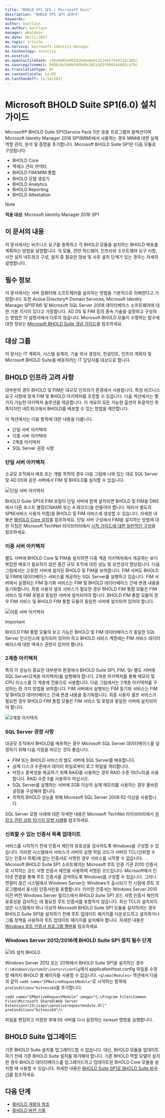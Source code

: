 ```yaml
---
title: "BHOLD SP1 설치 | Microsoft Docs"
description: "BHOLD SP1 설치 설명서"
keywords: 
author: barclayn
ms.author: barclayn
manager: mbaldwin
ms.date: 09/11/2017
ms.topic: article
ms.service: microsoft-identity-manager
ms.technology: security
ms.assetid: 
ms.openlocfilehash: c36a9d02e90101b98ade913224e573ed21dc3d5c
ms.sourcegitcommit: 0d8b19c5d4bfd39d9c202a3d2f990144402ca79c
ms.translationtype: HT
ms.contentlocale: ko-KR
ms.lasthandoff: 11/14/2017
---
```

# <a name="microsoft-bhold-suite-sp1-60-installation-guide"></a>Microsoft BHOLD Suite SP1(6.0) 설치 가이드

Microsoft® BHOLD Suite SP1(Service Pack 1)은 응용 프로그램의 컬렉션이며 Microsoft Identity Manager 2016 SP1(MIM)에서 사용하는 경우 MIM에 대한 실제 역할 관리, 분석 및 증명을 추가합니다. Microsoft BHOLD Suite SP1은 다음 모듈로 구성됩니다.

- BHOLD Core
- 액세스 관리 커넥터
- BHOLD FIM/MIM 통합
- BHOLD 모델 생성기
- BHOLD Analytics
- BHOLD Reporting
- BHOLD Attestation


>[!NOTE]
**적용 대상**: Microsoft Identity Manager 2016 SP1

## <a name="what-this-document-covers"></a>이 문서의 내용

이 문서에서는 비즈니스 요구를 충족하고 각 BHOLD 모듈을 설치하는 BHOLD 배포를 계획하는 방법을 설명합니다. 각 모듈, 관련 하드웨어, 인프라와 소프트웨어 요구 사항, 사전 설치 네트워크 구성, 설치 중 필요한 정보 및 사후 설치 단계가 있는 경우는 자세히 설명합니다.

## <a name="pre-requisite-knowledge"></a>필수 정보

이 문서에서는 서버 컴퓨터에 소프트웨어를 설치하는 방법을 기본적으로 이해한다고 가정합니다. 또한 Active Directory® Domain Services, Microsoft Identity Manager SP1(FIM) 및 Microsoft SQL Server 2008 데이터베이스 소프트웨어에 대한 기본 지식이 있다고 가정합니다. AD DS 및 FIM 등의 종속 기술을 설정하고 구성하는 방법은 이 설명서에서 다루지 않습니다. Microsoft BHOLD 모듈이 수행하는 함수에 대한 정보는 [Microsoft BHOLD Suite 개념 가이드](https://technet.microsoft.com/library/jj134102(v=ws.10).aspx)를 참조하세요.

## <a name="audience"></a>대상 그룹

이 문서는 IT 계획자, 시스템 설계자, 기술 의사 결정자, 컨설턴트, 인프라 계획자 및 Microsoft BHOLD Suite를 배포하려는 IT 담당자를 대상으로 합니다.

## <a name="bhold-infrastructure-considerations"></a>BHOLD 인프라 고려 사항

대부분의 경우 BHOLD 및 FIM은 대규모 인프라가 환경에서 사용됩니다. 특정 비즈니스 요구 사항에 맞게 FIM 및 BHOLD 아키텍처를 조정할 수 있습니다. 다음 섹션에서는 몇 가지 가능한 아키텍처 솔루션을 제공합니다. 이 개요의 모든 가능한 옵션의 포괄적인 목록이지만 네트워크에서 BHOLD를 배포할 수 있는 방법을 제안합니다.
 
이 섹션에서는 다음 항목에 대한 내용을 다룹니다.

- 단일 서버 아키텍처
- 이중 서버 아키텍처
- 2계층 아키텍처
- SQL Server 권장 사항

### <a name="single-server-architecture"></a>단일 서버 아키텍처

소규모 조직에서 배포 또는 개발 목적의 경우 다음 그림에 나와 있는 대로 SQL Server 및 AD DS와 같은 서버에서 FIM 및 BHOLD를 설치할 수 있습니다.
 
![단일 서버 아키텍처](media/bhold-installation-guide/single.png)

BHOLD Suite SP1과 FIM 포털이 단일 서버에 함께 설치되면 BHOLD 및 FIM용 DNS에서 다른 호스트 별칭(CNAME 또는 A 레코드)을 만들어야 합니다. 따라서 별도의 SPN(서비스 사용자 이름)을 BHOLD 및 FIM 서비스에 생성할 수 있습니다. 자세한 내용은 [BHOLD Core 설치](https://technet.microsoft.com/library/jj134095(v=ws.10).aspx)를 참조하세요.
단일 서버 구성에서 FIM을 설치하는 방법에 대한 지침은 Microsoft TechNet 라이브러리에서 [시작 가이드에 대한 일반적인 구성](https://technet.microsoft.com/library/ff575965.aspx)을 참조하세요.

### <a name="dual-server-architecture"></a>이중 서버 아키텍처

별도 서버에 BHOLD Core 및 FIM을 설치하면 다중 계층 아키텍처에서 제공하는 보다 복잡한 배포가 필요하지 않은 중간 규모 조직에 대한 성능 및 유연성이 향상됩니다. 다음 그림에서는 고유한 서버에 설치된 BHOLD 및 FIM을 보여줍니다. FIM 서버도 BHOLD 및 FIM에 데이터베이스 서비스를 제공하는 SQL Server를 실행하고 있습니다. FIM 서버에서 실행되는 FIM 동기화 서비스는 FIM 및 BHOLD 데이터베이스 간에 변경 내용을 동기화합니다. 최종 사용자 셀프 서비스가 필요한 경우 BHOLD FIM 통합 모듈은 FIM 서비스 및 FIM 포털과 동일한 서버에 설치되어야 합니다. BHOLD FIM 통합 모듈의 경우 FIM 서비스 및 BHOLD FIM 통합 모듈이 동일한 서버에 설치되어 있어야 합니다.

![이중 서버 아키텍처](media/bhold-installation-guide/dual.png)

>[!IMPORTANT]
BHOLD FIM 통합 모듈의 보고 기능은 BHOLD 및 FIM 데이터베이스가 동일한 SQL Server 인스턴스에 설치되어 있어야 하고 BHOLD 서비스 계정에는 FIM 서비스 데이터베이스에 대한 액세스 권한이 있어야 합니다.

### <a name="two-tier-architecture"></a>2계층 아키텍처

특히 이 성능이 중요한 대부분의 환경에서 BHOLD Suite SP1, FIM, 및r 별도 서버에 SQL Server(2계층 아키텍처)를 실행해야 합니다. 2계층 아키텍처를 통해 메모리 및 CPU 리소스를 각 계층에 전용으로 사용합니다. 다음 그림에서는 2계층 아키텍처를 구성하는 한 가지 방법을 보여줍니다. FIM 서버에서 실행되는 FIM 동기화 서비스는 FIM 및 BHOLD 데이터베이스 간에 변경 내용을 동기화합니다. 최종 사용자 셀프 서비스가 필요한 경우 BHOLD FIM 통합 모듈은 FIM 서비스 및 포털과 동일한 서버에 설치되어야 합니다.

![2계층 아키텍처](media/bhold-installation-guide/two-tier.png)

### <a name="sql-server-recommendations"></a>SQL Server 권장 사항

대규모 조직에서 BHOLD를 배포하는 경우 Microsoft SQL Server 데이터베이스를 설정하기 위해 다음 지침을 따르는 것이 좋습니다.

- FIM 또는 BHOLD 서비스의 별도 서버에 SQL Server를 배포합니다.
- 실제 디스크 수준에서 데이터 파일로부터 로그 파일을 격리합니다.
- 저장소 중복성을 제공하기 위해 RAID를 사용하는 경우 RAID 수준 10(1+0)을 사용합니다. RAID 수준 5를 사용하지 마십시오.
- SQL Server를 실행하는 서버에 2GB 이상의 실제 메모리를 사용하는 경우 올바른 설정을 구성해야 합니다.
- 최적의 BHOLD 성능을 위해 Microsoft SQL Server 2008 R2 이상을 사용합니다.

SQL Server 모범 사례에 대한 자세한 내용은 Microsoft TechNet 라이브러리에서 [저장소 관련 상위 10가지 모범 사례](https://www.microsoft.com/technet/prodtechnol/sql/bestpractice/storage-top-10.mspx)를 참조하세요.

### <a name="trusted-certificates-list-update"></a>신뢰할 수 있는 인증서 목록 업데이트

서비스를 시작하기 전에 인증서 체인의 유효성을 검사하도록 Windows를 구성할 수 있습니다. 이러한 시스템에서 서비스가 서버의 실행 파일 코드가 서버의 TCL(신뢰할 수 있는 인증서 목록)에 없는 인증서로 서명된 경우 서비스를 시작할 수 없습니다. Microsoft BHOLD Suite SP1 소프트웨어는 Microsoft 루트 인증 기관 2010 인증서로 시작하는 코드 서명 인증서 체인을 사용하여 서명된 코드입니다.
Microsoft에서 인터넷 연결을 통해 루트 인증서를 검색하도록 Windows를 구성할 수 있습니다. 그러나 연결이 끊긴 시스템에서 Windows Server는 Windows가 출시되기 전 시점에 루트 프로그램에서 표시된 인증서만을 포함합니다. 이러한 인증서는 Windows Server 2010 이전 버전 Windows Server 릴리스에서 BHOLD Suite SP1 코드 서명 인증서 체인의 유효성을 검사하는 데 필요한 루트 인증서를 포함하지 않습니다. 최신 TCL이 설치되지 않은 시스템에서 하나 이상의 Microsoft BHOLD Suite SP1 모듈을 설치하려는 경우 BHOLD Suite SP1을 설치하기 전에 루트 업데이트 패키지를 다운로드하고 설치하거나 그룹 정책을 사용하여 루트 업데이트 패키지를 설치해야 합니다. 자세한 내용은 [Windows 루트 인증서 프로그램 멤버](http://support.microsoft.com/kb/931125)를 참조하세요.

### <a name="installing-bhold-suite-sp1-on-windows-server-20122016-required-step"></a>Windows Server 2012/2016에 BHOLD Suite SP1 설치 필수 단계 

![IIS 설치 BHOLD](media/bhold-installation-guide/iis-install-bhold.png)

Windows Server 2012 또는 2016에서 BHOLD Suite SP1을 설치하는 경우 ```C:\Windows\System32\inetsrv\config```에서 applicationHost.config 파일을 수정할 때까지 BHOLD 웹 페이지를 사용할 수 없습니다. ```<globalModules>``` 섹션에서 다음과 같이 ```<add name="SPNativeRequestModule"```로 시작하는 항목에 ```preCondition="bitness64```를 추가합니다.

```<add name="SPNativeRequestModule" image="C:\Program Files\Common Files\Microsoft Shared\Web Server Extensions\15\isapi\spnativerequestmodule.dll" preCondition="bitness64"/>```

파일을 편집하고 저장한 후에 IIS 서버를 다시 설정하는 iisreset 명령을 실행합니다.


## <a name="upgrading-bhold-suite"></a>BHOLD Suite 업그레이드

기존 BHOLD Suite 설치를 업그레이드할 수 없습니다. 대신, BHOLD 모듈을 업데이트하기 전에 기존 BHOLD Suite 설치를 제거해야 합니다. 기존 BHOLD 역할 모델이 설치된 경우 BHOLD 데이터베이스를 업그레이드하고 업데이트된 BHOLD Core 모듈을 설치할 때 사용할 수 있습니다. 자세한 내용은 [BHOLD Suite SP1로 BHOLD Suite 바꾸기](https://technet.microsoft.com/en-us/library/jj874043(v=ws.10).aspx)를 참조하세요.


## <a name="next-steps"></a>다음 단계

- [BHOLD 개발자 참조](../reference/mim2016-bhold-developer-reference.md)
- [BHOLD 버전 기록](../reference/version-bhold-history.md)
